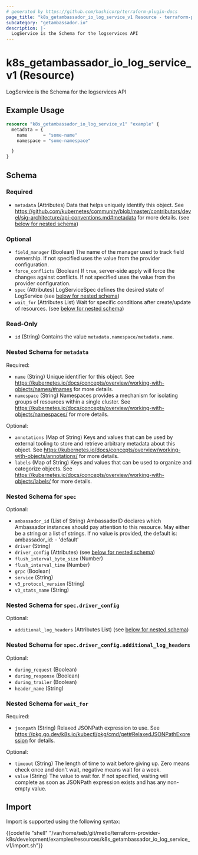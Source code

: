 ```yaml
---
# generated by https://github.com/hashicorp/terraform-plugin-docs
page_title: "k8s_getambassador_io_log_service_v1 Resource - terraform-provider-k8s"
subcategory: "getambassador.io"
description: |-
  LogService is the Schema for the logservices API
---
```


# k8s_getambassador_io_log_service_v1 (Resource)

LogService is the Schema for the logservices API

## Example Usage

```terraform
resource "k8s_getambassador_io_log_service_v1" "example" {
  metadata = {
    name      = "some-name"
    namespace = "some-namespace"

  }
}
```

<!-- schema generated by tfplugindocs -->
## Schema

### Required

- `metadata` (Attributes) Data that helps uniquely identify this object. See https://github.com/kubernetes/community/blob/master/contributors/devel/sig-architecture/api-conventions.md#metadata for more details. (see [below for nested schema](#nestedatt--metadata))

### Optional

- `field_manager` (Boolean) The name of the manager used to track field ownership. If not specified uses the value from the provider configuration.
- `force_conflicts` (Boolean) If `true`, server-side apply will force the changes against conflicts. If not specified uses the value from the provider configuration.
- `spec` (Attributes) LogServiceSpec defines the desired state of LogService (see [below for nested schema](#nestedatt--spec))
- `wait_for` (Attributes List) Wait for specific conditions after create/update of resources. (see [below for nested schema](#nestedatt--wait_for))

### Read-Only

- `id` (String) Contains the value `metadata.namespace/metadata.name`.

<a id="nestedatt--metadata"></a>
### Nested Schema for `metadata`

Required:

- `name` (String) Unique identifier for this object. See https://kubernetes.io/docs/concepts/overview/working-with-objects/names/#names for more details.
- `namespace` (String) Namespaces provides a mechanism for isolating groups of resources within a single cluster. See https://kubernetes.io/docs/concepts/overview/working-with-objects/namespaces/ for more details.

Optional:

- `annotations` (Map of String) Keys and values that can be used by external tooling to store and retrieve arbitrary metadata about this object. See https://kubernetes.io/docs/concepts/overview/working-with-objects/annotations/ for more details.
- `labels` (Map of String) Keys and values that can be used to organize and categorize objects. See https://kubernetes.io/docs/concepts/overview/working-with-objects/labels/ for more details.


<a id="nestedatt--spec"></a>
### Nested Schema for `spec`

Optional:

- `ambassador_id` (List of String) AmbassadorID declares which Ambassador instances should pay attention to this resource.  May either be a string or a list of strings.  If no value is provided, the default is:  ambassador_id: - 'default'
- `driver` (String)
- `driver_config` (Attributes) (see [below for nested schema](#nestedatt--spec--driver_config))
- `flush_interval_byte_size` (Number)
- `flush_interval_time` (Number)
- `grpc` (Boolean)
- `service` (String)
- `v3_protocol_version` (String)
- `v3_stats_name` (String)

<a id="nestedatt--spec--driver_config"></a>
### Nested Schema for `spec.driver_config`

Optional:

- `additional_log_headers` (Attributes List) (see [below for nested schema](#nestedatt--spec--driver_config--additional_log_headers))

<a id="nestedatt--spec--driver_config--additional_log_headers"></a>
### Nested Schema for `spec.driver_config.additional_log_headers`

Optional:

- `during_request` (Boolean)
- `during_response` (Boolean)
- `during_trailer` (Boolean)
- `header_name` (String)




<a id="nestedatt--wait_for"></a>
### Nested Schema for `wait_for`

Required:

- `jsonpath` (String) Relaxed JSONPath expression to use. See https://pkg.go.dev/k8s.io/kubectl/pkg/cmd/get#RelaxedJSONPathExpression for details.

Optional:

- `timeout` (String) The length of time to wait before giving up. Zero means check once and don't wait, negative means wait for a week.
- `value` (String) The value to wait for. If not specified, waiting will complete as soon as JSONPath expression exists and has any non-empty value.

## Import

Import is supported using the following syntax:

{{codefile "shell" "/var/home/seb/git/metio/terraform-provider-k8s/development/examples/resources/k8s_getambassador_io_log_service_v1/import.sh"}}
